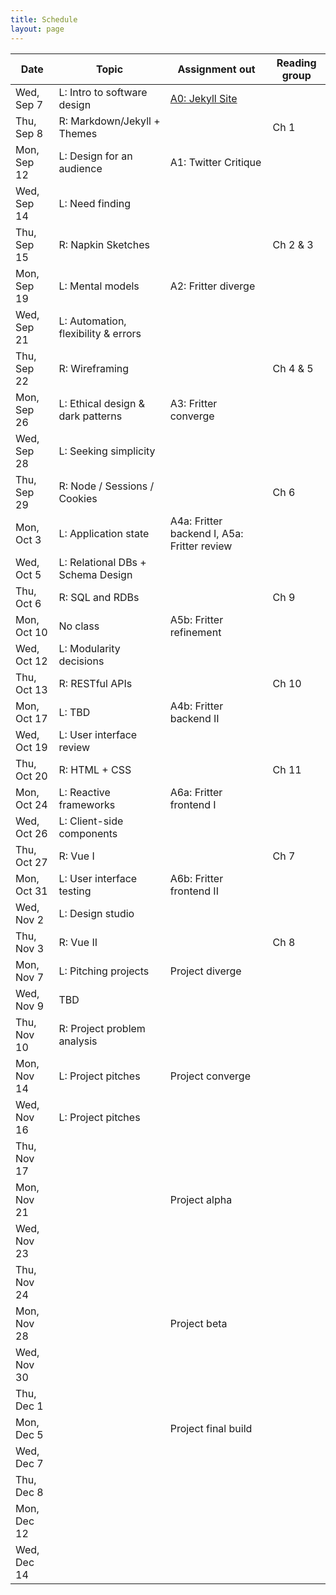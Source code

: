 ```yaml
---
title: Schedule
layout: page
---
```



| Date        | Topic                               | Assignment out                              | Reading group |
| ----------- | ----------------------------------- | ------------------------------------------- | ------------- |
| Wed, Sep 7  | L: Intro to software design         | [A0: Jekyll Site](/jekyll/update/2022/01/02/assignment-0)                             |               |
| Thu, Sep 8  | R: Markdown/Jekyll + Themes         |                                             | Ch 1          |
| Mon, Sep 12 | L: Design for an audience           | A1: Twitter Critique                        |               |
| Wed, Sep 14 | L: Need finding                     |                                             |               |
| Thu, Sep 15 | R: Napkin Sketches                  |                                             | Ch 2 & 3      |
| Mon, Sep 19 | L: Mental models                    | A2: Fritter diverge                         |               |
| Wed, Sep 21 | L: Automation, flexibility & errors |                                             |               |
| Thu, Sep 22 | R: Wireframing                      |                                             | Ch 4 & 5      |
| Mon, Sep 26 | L: Ethical design & dark patterns   | A3: Fritter converge                        |               |
| Wed, Sep 28 | L: Seeking simplicity               |                                             |               |
| Thu, Sep 29 | R: Node / Sessions / Cookies        |                                             | Ch 6          |
| Mon, Oct 3  | L: Application state                | A4a: Fritter backend I, A5a: Fritter review |               |
| Wed, Oct 5  | L: Relational DBs + Schema Design   |                                             |               |
| Thu, Oct 6  | R: SQL and RDBs                     |                                             | Ch 9          |
| Mon, Oct 10 | No class                            | A5b: Fritter refinement                     |               |
| Wed, Oct 12 | L: Modularity decisions             |                                             |               |
| Thu, Oct 13 | R: RESTful APIs                     |                                             | Ch 10         |
| Mon, Oct 17 | L: TBD                              | A4b: Fritter backend II                     |               |
| Wed, Oct 19 | L: User interface review            |                                             |               |
| Thu, Oct 20 | R: HTML + CSS                       |                                             | Ch 11         |
| Mon, Oct 24 | L: Reactive frameworks              | A6a: Fritter frontend I                     |               |
| Wed, Oct 26 | L: Client-side components           |                                             |               |
| Thu, Oct 27 | R: Vue I                            |                                             | Ch 7          |
| Mon, Oct 31 | L: User interface testing           | A6b: Fritter frontend II                    |               |
| Wed, Nov 2  | L: Design studio                    |                                             |               |
| Thu, Nov 3  | R: Vue II                           |                                             | Ch 8          |
| Mon, Nov 7  | L: Pitching projects                | Project diverge                             |               |
| Wed, Nov 9  | TBD                                 |                                             |               |
| Thu, Nov 10 | R: Project problem analysis         |                                             |               |
| Mon, Nov 14 | L: Project pitches                  | Project converge                            |               |
| Wed, Nov 16 | L: Project pitches                  |                                             |               |
| Thu, Nov 17 |                                     |                                             |               |
| Mon, Nov 21 |                                     | Project alpha                               |               |
| Wed, Nov 23 |                                     |                                             |               |
| Thu, Nov 24 |                                     |                                             |               |
| Mon, Nov 28 |                                     | Project beta                                |               |
| Wed, Nov 30 |                                     |                                             |               |
| Thu, Dec 1  |                                     |                                             |               |
| Mon, Dec 5  |                                     | Project final build                         |               |
| Wed, Dec 7  |                                     |                                             |               |
| Thu, Dec 8  |                                     |                                             |               |
| Mon, Dec 12 |                                     |                                             |               |
| Wed, Dec 14 |                                     |                                             |               |
